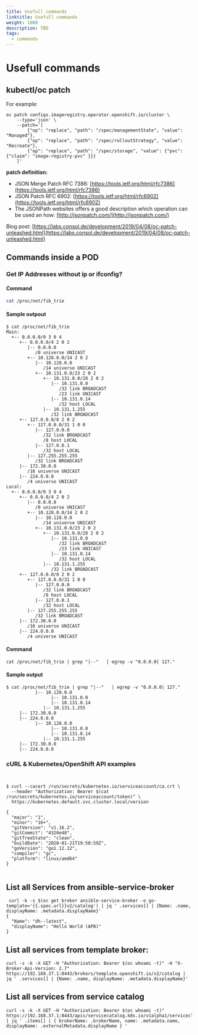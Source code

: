 ```yaml
---
title: Usefull commands
linktitle: Usefull commands
weight: 1000
description: TBD
tags:
  - commands
---
```


# Usefull commands
## kubectl/oc patch

For example:
```
oc patch configs.imageregistry.operator.openshift.io/cluster \
    --type='json' \
    --patch='[
        {"op": "replace", "path": "/spec/managementState", "value": "Managed"},
        {"op": "replace", "path": "/spec/rolloutStrategy", "value": "Recreate"},
        {"op": "replace", "path": "/spec/storage", "value": {"pvc":{"claim": "image-registry-pvc" }}}
    ]'
```

**patch definition:**

 * JSON Merge Patch RFC 7386: [https://tools.ietf.org/html/rfc7386](https://tools.ietf.org/html/rfc7386)
 * JSON Patch RFC 6902: [https://tools.ietf.org/html/rfc6902](https://tools.ietf.org/html/rfc6902)
 * The JSONPath websites offers a good description which operation can be used an how: [http://jsonpatch.com/](http://jsonpatch.com/)

Blog post: [https://labs.consol.de/development/2019/04/08/oc-patch-unleashed.html](https://labs.consol.de/development/2019/04/08/oc-patch-unleashed.html)

## Commands inside a POD

### Get IP Addresses without ip or ifconfig?

#### Command
```bash
cat /proc/net/fib_trie
```

#### Sample outpout
```
$ cat /proc/net/fib_trie
Main:
  +-- 0.0.0.0/0 3 0 4
     +-- 0.0.0.0/4 2 0 2
        |-- 0.0.0.0
           /0 universe UNICAST
        +-- 10.128.0.0/14 2 0 2
           |-- 10.128.0.0
              /14 universe UNICAST
           +-- 10.131.0.0/23 2 0 2
              +-- 10.131.0.0/28 2 0 2
                 |-- 10.131.0.0
                    /32 link BROADCAST
                    /23 link UNICAST
                 |-- 10.131.0.14
                    /32 host LOCAL
              |-- 10.131.1.255
                 /32 link BROADCAST
     +-- 127.0.0.0/8 2 0 2
        +-- 127.0.0.0/31 1 0 0
           |-- 127.0.0.0
              /32 link BROADCAST
              /8 host LOCAL
           |-- 127.0.0.1
              /32 host LOCAL
        |-- 127.255.255.255
           /32 link BROADCAST
     |-- 172.30.0.0
        /16 universe UNICAST
     |-- 224.0.0.0
        /4 universe UNICAST
Local:
  +-- 0.0.0.0/0 3 0 4
     +-- 0.0.0.0/4 2 0 2
        |-- 0.0.0.0
           /0 universe UNICAST
        +-- 10.128.0.0/14 2 0 2
           |-- 10.128.0.0
              /14 universe UNICAST
           +-- 10.131.0.0/23 2 0 2
              +-- 10.131.0.0/28 2 0 2
                 |-- 10.131.0.0
                    /32 link BROADCAST
                    /23 link UNICAST
                 |-- 10.131.0.14
                    /32 host LOCAL
              |-- 10.131.1.255
                 /32 link BROADCAST
     +-- 127.0.0.0/8 2 0 2
        +-- 127.0.0.0/31 1 0 0
           |-- 127.0.0.0
              /32 link BROADCAST
              /8 host LOCAL
           |-- 127.0.0.1
              /32 host LOCAL
        |-- 127.255.255.255
           /32 link BROADCAST
     |-- 172.30.0.0
        /16 universe UNICAST
     |-- 224.0.0.0
        /4 universe UNICAST
```

#### Command

```text
cat /proc/net/fib_trie | grep "|--"   | egrep -v "0.0.0.0| 127."
```

#### Sample output

```
$ cat /proc/net/fib_trie | grep "|--"   | egrep -v "0.0.0.0| 127."
           |-- 10.128.0.0
                 |-- 10.131.0.0
                 |-- 10.131.0.14
              |-- 10.131.1.255
     |-- 172.30.0.0
     |-- 224.0.0.0
           |-- 10.128.0.0
                 |-- 10.131.0.0
                 |-- 10.131.0.14
              |-- 10.131.1.255
     |-- 172.30.0.0
     |-- 224.0.0.0
```


### cURL & Kubernetes/OpenShift API examples

```text


$ curl --cacert /run/secrets/kubernetes.io/serviceaccount/ca.crt \
  --header "Authorization: Bearer $(cat /run/secrets/kubernetes.io/serviceaccount/token)" \
  https://kubernetes.default.svc.cluster.local/version

{
  "major": "1",
  "minor": "16+",
  "gitVersion": "v1.16.2",
  "gitCommit": "4320e48",
  "gitTreeState": "clean",
  "buildDate": "2020-01-21T19:50:59Z",
  "goVersion": "go1.12.12",
  "compiler": "gc",
  "platform": "linux/amd64"
}


```


## List all Services from ansible-service-broker

```text
 curl -k -s $(oc get broker ansible-service-broker -o go-template='{{.spec.url}}v2/catalog') | jq ' .services[] | {Name: .name, displayName: .metadata.displayName}'
{
  "Name": "dh--latest",
  "displayName": "Hello World (APB)"
}
```

## List all services from template broker:

```text
curl -s -k -X GET -H "Authorization: Bearer $(oc whoami -t)" -H "X-Broker-Api-Version: 2.7"  https://192.168.37.1:8443/brokers/template.openshift.io/v2/catalog | jq ' .services[] | {Name: .name, displayName: .metadata.displayName}'
```

## List all services from service catalog

```text
curl -s -k -X GET -H "Authorization: Bearer $(oc whoami -t)" https://192.168.37.1:8443/apis/servicecatalog.k8s.io/v1alpha1/serviceclasses | jq ' .items[] | { brokerName: .brokerName, name: .metadata.name, displayName: .externalMetadata.displayName } '
```